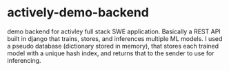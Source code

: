 # actively-demo-backend
demo backend for activley full stack SWE application. Basically a REST API built in django that trains, stores, and inferences multiple ML models. I used a pseudo database (dictionary stored in memory), that stores each trained model with a unique hash index, and returns that to the sender to use for inferencing. 
